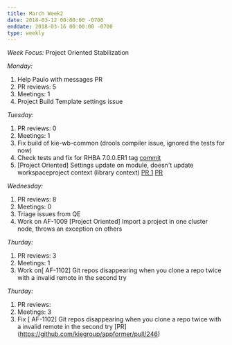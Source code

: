 ```yaml
---
title: March Week2
date: 2018-03-12 00:00:00 -0700
enddate: 2018-03-16 00:00:00 -0700
type: weekly
---
```

*Week Focus:*
Project Oriented Stabilization

*Monday:*

1. Help Paulo with messages PR
2. PR reviews: 5
3. Meetings: 1
4. Project Build Template settings issue

*Tuesday:*

1. PR reviews: 0
2. Meetings: 1
3. Fix build of kie-wb-common (drools compiler issue, ignored the tests for now)
4. Check tests and fix for RHBA 7.0.0.ER1 tag [commit](https://github.com/kiegroup/appformer/commit/c5bb0a84feb861da1901989e07d84a2623540553)
5. [Project Oriented] Settings update on module, doesn't update workspaceproject context (library context) [PR 1](https://github.com/kiegroup/appformer/pull/240) [PR](https://github.com/kiegroup/kie-wb-common/pull/1502)

*Wednesday:*

1. PR reviews: 8
2. Meetings: 0
3. Triage issues from QE
4. Work on AF-1009 [Project Oriented] Import a project in one cluster node, throws an exception on others

*Thurday:*

1. PR reviews: 3
2. Meetings: 1
3. Work on[ AF-1102] Git repos disappearing when you clone a repo twice with a invalid remote in the second try


*Thurday:*

1. PR reviews: 
2. Meetings: 3
3. Fix [ AF-1102] Git repos disappearing when you clone a repo twice with a invalid remote in the second try [PR] (https://github.com/kiegroup/appformer/pull/246)